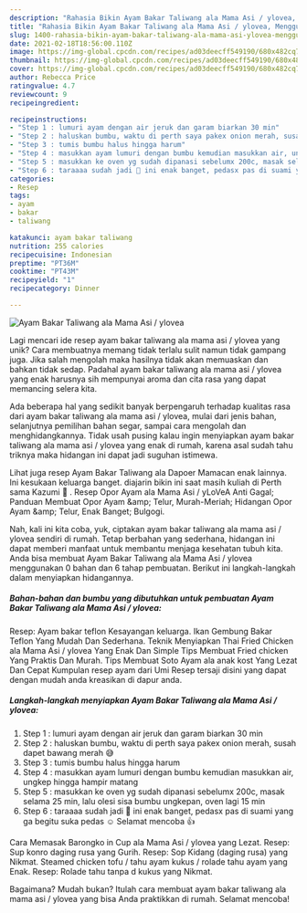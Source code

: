 ```yaml
---
description: "Rahasia Bikin Ayam Bakar Taliwang ala Mama Asi / ylovea, Menggugah Selera"
title: "Rahasia Bikin Ayam Bakar Taliwang ala Mama Asi / ylovea, Menggugah Selera"
slug: 1400-rahasia-bikin-ayam-bakar-taliwang-ala-mama-asi-ylovea-menggugah-selera
date: 2021-02-18T18:56:00.110Z
image: https://img-global.cpcdn.com/recipes/ad03deecff549190/680x482cq70/ayam-bakar-taliwang-ala-mama-asi-ylovea-foto-resep-utama.jpg
thumbnail: https://img-global.cpcdn.com/recipes/ad03deecff549190/680x482cq70/ayam-bakar-taliwang-ala-mama-asi-ylovea-foto-resep-utama.jpg
cover: https://img-global.cpcdn.com/recipes/ad03deecff549190/680x482cq70/ayam-bakar-taliwang-ala-mama-asi-ylovea-foto-resep-utama.jpg
author: Rebecca Price
ratingvalue: 4.7
reviewcount: 9
recipeingredient:

recipeinstructions:
- "Step 1 : lumuri ayam dengan air jeruk dan garam biarkan 30 min"
- "Step 2 : haluskan bumbu, waktu di perth saya pakex onion merah, susah dapet bawang merah 😅"
- "Step 3 : tumis bumbu halus hingga harum"
- "Step 4 : masukkan ayam lumuri dengan bumbu kemudian masukkan air, ungkep hingga hampir matang"
- "Step 5 : masukkan ke oven yg sudah dipanasi sebelumx 200c, masak selama 25 min, lalu olesi sisa bumbu ungkepan, oven lagi 15 min"
- "Step 6 : taraaaa sudah jadi 🥰 ini enak banget, pedasx pas di suami yang ga begitu suka pedas ☺️ Selamat mencoba 👍"
categories:
- Resep
tags:
- ayam
- bakar
- taliwang

katakunci: ayam bakar taliwang 
nutrition: 255 calories
recipecuisine: Indonesian
preptime: "PT36M"
cooktime: "PT43M"
recipeyield: "1"
recipecategory: Dinner

---
```



![Ayam Bakar Taliwang ala Mama Asi / ylovea](https://img-global.cpcdn.com/recipes/ad03deecff549190/680x482cq70/ayam-bakar-taliwang-ala-mama-asi-ylovea-foto-resep-utama.jpg)

Lagi mencari ide resep ayam bakar taliwang ala mama asi / ylovea yang unik? Cara membuatnya memang tidak terlalu sulit namun tidak gampang juga. Jika salah mengolah maka hasilnya tidak akan memuaskan dan bahkan tidak sedap. Padahal ayam bakar taliwang ala mama asi / ylovea yang enak harusnya sih mempunyai aroma dan cita rasa yang dapat memancing selera kita.

Ada beberapa hal yang sedikit banyak berpengaruh terhadap kualitas rasa dari ayam bakar taliwang ala mama asi / ylovea, mulai dari jenis bahan, selanjutnya pemilihan bahan segar, sampai cara mengolah dan menghidangkannya. Tidak usah pusing kalau ingin menyiapkan ayam bakar taliwang ala mama asi / ylovea yang enak di rumah, karena asal sudah tahu triknya maka hidangan ini dapat jadi suguhan istimewa.

Lihat juga resep Ayam Bakar Taliwang ala Dapoer Mamacan enak lainnya. Ini kesukaan keluarga banget. diajarin bikin ini saat masih kuliah di Perth sama Kazumi 🥰 . Resep Opor Ayam ala Mama Asi / yLoVeA Anti Gagal; Panduan Membuat Opor Ayam &amp;amp; Telur, Murah-Meriah; Hidangan Opor Ayam &amp;amp; Telur, Enak Banget; Bulgogi.


Nah, kali ini kita coba, yuk, ciptakan ayam bakar taliwang ala mama asi / ylovea sendiri di rumah. Tetap berbahan yang sederhana, hidangan ini dapat memberi manfaat untuk membantu menjaga kesehatan tubuh kita. Anda bisa membuat Ayam Bakar Taliwang ala Mama Asi / ylovea menggunakan 0 bahan dan 6 tahap pembuatan. Berikut ini langkah-langkah dalam menyiapkan hidangannya.

<!--inarticleads1-->

##### Bahan-bahan dan bumbu yang dibutuhkan untuk pembuatan Ayam Bakar Taliwang ala Mama Asi / ylovea:



Resep: Ayam bakar teflon Kesayangan keluarga. Ikan Gembung Bakar Teflon Yang Mudah Dan Sederhana. Teknik Menyiapkan Thai Fried Chicken ala Mama Asi / ylovea Yang Enak Dan Simple Tips Membuat Fried chicken Yang Praktis Dan Murah. Tips Membuat Soto Ayam ala anak kost Yang Lezat Dan Cepat Kumpulan resep ayam dari Umi Resep tersaji disini yang dapat dengan mudah anda kreasikan di dapur anda. 

<!--inarticleads2-->

##### Langkah-langkah menyiapkan Ayam Bakar Taliwang ala Mama Asi / ylovea:

1. Step 1 : lumuri ayam dengan air jeruk dan garam biarkan 30 min
1. Step 2 : haluskan bumbu, waktu di perth saya pakex onion merah, susah dapet bawang merah 😅
1. Step 3 : tumis bumbu halus hingga harum
1. Step 4 : masukkan ayam lumuri dengan bumbu kemudian masukkan air, ungkep hingga hampir matang
1. Step 5 : masukkan ke oven yg sudah dipanasi sebelumx 200c, masak selama 25 min, lalu olesi sisa bumbu ungkepan, oven lagi 15 min
1. Step 6 : taraaaa sudah jadi 🥰 ini enak banget, pedasx pas di suami yang ga begitu suka pedas ☺️ Selamat mencoba 👍


Cara Memasak Barongko in Cup ala Mama Asi / ylovea yang Lezat. Resep: Sup konro daging rusa yang Gurih. Resep: Sop Kidang (daging rusa) yang Nikmat. Steamed chicken tofu / tahu ayam kukus / rolade tahu ayam yang Enak. Resep: Rolade tahu tanpa d kukus yang Nikmat. 

Bagaimana? Mudah bukan? Itulah cara membuat ayam bakar taliwang ala mama asi / ylovea yang bisa Anda praktikkan di rumah. Selamat mencoba!
